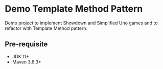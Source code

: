 # Demo Template Method Pattern

Demo project to implement Showdown and Simplified Uno games and to refactor with Template Method pattern.

## Pre-requisite

- JDK 11+
- Maven 3.6.3+
